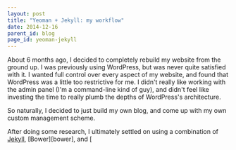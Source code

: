 ```yaml
---
layout: post
title: "Yeoman + Jekyll: my workflow"
date: 2014-12-16
parent_id: blog
page_id: yeoman-jekyll
---
```


About 6 months ago, I decided to completely rebuild my website from the ground up. I was previously using WordPress, but was never quite satisfied with it. I wanted full control over every aspect of my website, and found that WordPress was a little too restrictive for me. I didn't really like working with the admin panel (I'm a command-line kind of guy), and didn't feel like investing the time to really plumb the depths of WordPress's architecture.

So naturally, I decided to just build my own blog, and come up with my own custom management scheme. 

After doing some research, I ultimately settled on using a combination of [Jekyll][jrb], [Bower][bower], and [

  [jrb]: http://jekyllrb.com